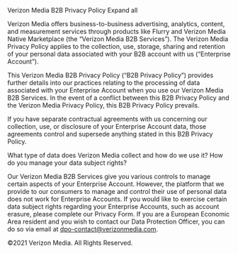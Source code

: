 Verizon Media B2B Privacy Policy
Expand all

Verizon Media offers business-to-business advertising, analytics, content, and measurement services through products like Flurry and Verizon Media Native Marketplace (the “Verizon Media B2B Services”). The Verizon Media Privacy Policy applies to the collection, use, storage, sharing and retention of your personal data associated with your B2B account with us (“Enterprise Account”).

This Verizon Media B2B Privacy Policy (“B2B Privacy Policy”) provides further details into our practices relating to the processing of data associated with your Enterprise Account when you use our Verizon Media B2B Services. In the event of a conflict between this B2B Privacy Policy and the Verizon Media Privacy Policy, this B2B Privacy Policy prevails.

If you have separate contractual agreements with us concerning our collection, use, or disclosure of your Enterprise Account data, those agreements control and supersede anything stated in this B2B Privacy Policy.

What type of data does Verizon Media collect and how do we use it?
How do you manage your data subject rights?

Our Verizon Media B2B Services give you various controls to manage certain aspects of your Enterprise Account. However, the platform that we provide to our consumers to manage and control their use of personal data does not work for Enterprise Accounts. If you would like to exercise certain data subject rights regarding your Enterprise Accounts, such as account erasure, please complete our Privacy Form. If you are a European Economic Area resident and you wish to contact our Data Protection Officer, you can do so via email at dpo-contact@verizonmedia.com.

©2021 Verizon Media. All Rights Reserved.